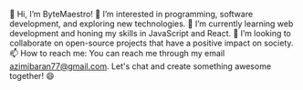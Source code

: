 👋 Hi, I’m ByteMaestro!
👀 I’m interested in programming, software development, and exploring new technologies.
🌱 I’m currently learning web development and honing my skills in JavaScript and React.
💞️ I’m looking to collaborate on open-source projects that have a positive impact on society.
📫 How to reach me: You can reach me through my email azimibaran77@gmail.com. Let's chat and create something awesome together! 😄
